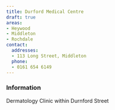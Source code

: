 ```yaml
---
title: Durford Medical Centre
draft: true
areas:
- Heywood
- Middleton
- Rochdale
contact:
  addresses:
  - 113 Long Street, Middleton
  phone:
  - 0161 654 6149
---
```


### Information
Dermatology Clinic within Durnford Street

